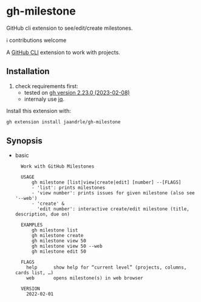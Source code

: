 # gh-milestone
GitHub cli extension to see/edit/create milestones.

ℹ️ contributions welcome

A [GitHub CLI](https://cli.github.com/) extension to work with projects.

## Installation

1. check requirements first:
	- tested on [gh version 2.23.0 (2023-02-08)](https://github.com/cli/cli/releases/tag/v2.23.0)
	- internaly use [jq](https://stedolan.github.io/jq/).

Install this extension with:
```bash
gh extension install jaandrle/gh-milestone
```

## Synopsis
- basic
  ```text
    Work with GitHub Milestones

    USAGE
        gh milestone [list|view|create|edit] [number] --[FLAGS]
        - 'list': prints milestones
        - 'view number': prints issues for given milestone (also see '--web')
        - 'create' &
          'edit number': interactive create/edit milestone (title, description, due on)

    EXAMPLES
        gh milestone list
        gh milestone create
        gh milestone view 50
        gh milestone view 50 --web
        gh milestone edit 50

    FLAGS
      help      show help for “current level” (projects, columns, cards list, …)
      web       opens milestone(s) in web browser

    VERSION
      2022-02-01
  ```
